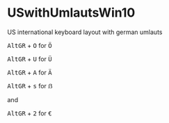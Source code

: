 # USwithUmlautsWin10
US international keyboard layout with german umlauts

<kbd>AltGR</kbd> + <kbd>O</kbd> for <kbd>Ö</kbd>

<kbd>AltGR</kbd> + <kbd>U</kbd> for <kbd>Ü</kbd>

<kbd>AltGR</kbd> + <kbd>A</kbd> for <kbd>Ä</kbd>

<kbd>AltGR</kbd> + <kbd>s</kbd> for <kbd>ẞ</kbd>

and

<kbd>AltGR</kbd> + <kbd>2</kbd> for <kbd>€</kbd>
